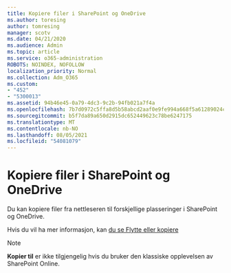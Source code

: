 ```yaml
---
title: Kopiere filer i SharePoint og OneDrive
ms.author: toresing
author: tomresing
manager: scotv
ms.date: 04/21/2020
ms.audience: Admin
ms.topic: article
ms.service: o365-administration
ROBOTS: NOINDEX, NOFOLLOW
localization_priority: Normal
ms.collection: Adm_O365
ms.custom:
- "452"
- "5300013"
ms.assetid: 94b46e45-0a79-4dc3-9c2b-94fb021a7f4a
ms.openlocfilehash: 7b7d0972c5ffa8d5b58abcd2aaf0e9fe994a668f5a61289024c98f0cc0242547
ms.sourcegitcommit: b5f7da89a650d2915dc652449623c78be6247175
ms.translationtype: MT
ms.contentlocale: nb-NO
ms.lasthandoff: 08/05/2021
ms.locfileid: "54081079"
---
```

# <a name="copy-files-in-sharepoint-and-onedrive"></a>Kopiere filer i SharePoint og OneDrive

Du kan kopiere filer fra nettleseren til forskjellige plasseringer i SharePoint og OneDrive.

Hvis du vil ha mer informasjon, kan [du se Flytte eller kopiere](https://support.microsoft.com/office/00e2f483-4df3-46be-a861-1f5f0c1a87bc)

> [!NOTE]
> **Kopier til** er ikke tilgjengelig hvis du bruker den klassiske opplevelsen av SharePoint Online.
